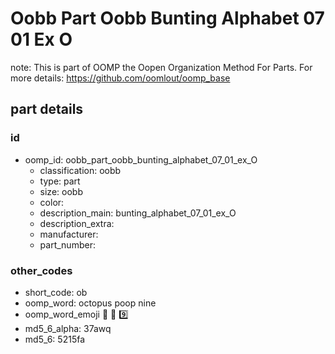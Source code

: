 # Oobb Part Oobb Bunting Alphabet 07 01 Ex O  

note: This is part of OOMP the Oopen Organization Method For Parts. For more details: https://github.com/oomlout/oomp_base

##  part details





### id
* oomp_id: oobb_part_oobb_bunting_alphabet_07_01_ex_O
  * classification: oobb
  * type: part
  * size: oobb
  * color: 
  * description_main: bunting_alphabet_07_01_ex_O
  * description_extra: 
  * manufacturer: 
  * part_number: 

### other_codes
* short_code: ob
* oomp_word: octopus poop nine
* oomp_word_emoji :octopus: :poop: :nine:
* md5_6_alpha: 37awq
* md5_6: 5215fa